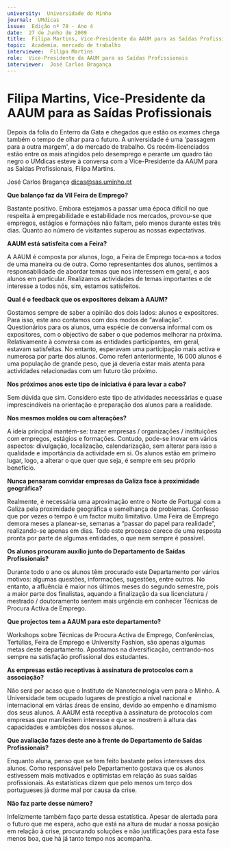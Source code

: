 ```yaml
---
university:  Universidade do Minho
journal:  UMdicas
issue:  Edição nº 70 - Ano 4
date:  27 de Junho de 2009
title:  Filipa Martins, Vice-Presidente da AAUM para as Saídas Profissionais
topic:  Academia. mercado de trabalho
interviewee:  Filipa Martins
role:  Vice-Presidente da AAUM para as Saídas Profissionais
interviewer:  José Carlos Bragança
--- 
```


# Filipa Martins, Vice-Presidente da AAUM para as Saídas Profissionais 

Depois da folia do Enterro da Gata e chegados que estão os exames chega também o tempo de olhar para o futuro. A universidade é uma 'passagem para a outra margem', a do mercado de trabalho. Os recém-licenciados estão entre os mais atingidos pelo desemprego e perante um quadro tão negro o UMdicas esteve à conversa com a Vice-Presidente da AAUM para as Saídas Profissionais, Filipa Martins.
 
José Carlos Bragança dicas@sas.uminho.pt 


**Que balanço faz da VII Feira de Emprego?**

Bastante positivo. Embora estejamos a passar uma época difícil no que respeita à empregabilidade e estabilidade nos mercados, provou-se que empregos, estágios e formações não faltam, pelo menos durante estes três dias. Quanto ao número de visitantes superou as nossas expectativas.
 

**AAUM está satisfeita com a Feira?**

A AAUM é composta por alunos, logo, a Feira de Emprego toca-nos a todos de uma maneira ou de outra. Como representantes dos alunos, sentimos a responsabilidade de abordar temas que nos interessem em geral, e aos alunos em particular.
Realizamos actividades de temas importantes e de interesse a todos nós, sim, estamos satisfeitos.
 

**Qual é o feedback que os expositores deixam à AAUM?**

Gostamos sempre de saber a opinião dos dois lados: alunos e expositores. Para isso, este ano contamos com dois modos de “avaliação”. Questionários para os alunos, uma espécie de conversa informal com os expositores, com o objectivo de saber o que podemos melhorar na próxima.
Relativamente à conversa com as entidades participantes, em geral, estavam satisfeitas. No entanto, esperavam uma participação mais activa e numerosa por parte dos alunos. Como referi anteriormente, 16 000 alunos é uma população de grande peso, que já deveria estar mais atenta para actividades relacionadas com um futuro tão próximo.
 

**Nos próximos anos este tipo de iniciativa é para levar a cabo?**

Sem dúvida que sim. Considero este tipo de atividades necessárias e quase imprescindíveis na orientação e preparação dos alunos para a realidade.
 

**Nos mesmos moldes ou com alterações?**

A ideia principal mantém-se: trazer empresas / organizações / instituições com empregos, estágios e formações. Contudo, pode-se inovar em vários aspectos: divulgação, localização, calendarização, sem alterar para isso a qualidade e importância da actividade em si. Os alunos estão em primeiro lugar, logo, a alterar o que quer que seja, é sempre em seu próprio benefício.
 

**Nunca pensaram convidar empresas da Galiza face à proximidade geográfica?**

Realmente, é necessária uma aproximação entre o Norte de Portugal com a Galiza pela proximidade geográfica e semelhança de problemas.
Confesso que por vezes o tempo é um factor muito limitativo. Uma Feira de Emprego demora meses a planear-se, semanas a “passar do papel para realidade”, realizando-se apenas em dias. Todo este processo carece de uma resposta pronta por parte de algumas entidades, o que nem sempre é possível.
 

**Os alunos procuram auxílio junto do Departamento de Saídas Profissionais?**

Durante todo o ano os alunos têm procurado este Departamento por vários motivos: algumas questões, informações, sugestões, entre outros. No entanto, a afluência é maior nos últimos meses do segundo semestre, pois a maior parte dos finalistas, aquando a finalização da sua licenciatura / mestrado / doutoramento sentem mais urgência em conhecer Técnicas de Procura Activa de Emprego.
 

**Que projectos tem a AAUM para este departamento?**

Workshops sobre Técnicas de Procura Activa de Emprego, Conferências, Tertúlias, Feira de Emprego e University Fashion, são apenas algumas metas deste departamento. Apostamos na diversificação, centrando-nos sempre na satisfação profissional dos estudantes.
 

**As empresas estão receptivas à assinatura de protocolos com a associação?**

Não será por acaso que o Instituto de Nanotecnologia vem para o Minho. A Universidade tem ocupado lugares de prestígio a nível nacional e internacional em várias áreas de ensino, devido ao empenho e dinamismo dos seus alunos. A AAUM está receptiva à assinatura de protocolos com empresas que manifestem interesse e que se mostrem à altura das capacidades e ambições dos nossos alunos.
 

**Que avaliação fazes deste ano à frente do Departamento de Saídas Profissionais?**

Enquanto aluna, penso que se tem feito bastante pelos interesses dos alunos. Como responsável pelo Departamento gostava que os alunos estivessem mais motivados e optimistas em relação às suas saídas profissionais.
As estatísticas dizem que pelo menos um terço dos portugueses já dorme mal por causa da crise.


**Não faz parte desse número?**

Infelizmente também faço parte dessa estatística. Apesar de alertada para o futuro que me espera, acho que está na altura de mudar a nossa posição em relação à crise, procurando soluções e não justificações para esta fase menos boa, que há já tanto tempo nos acompanha.

